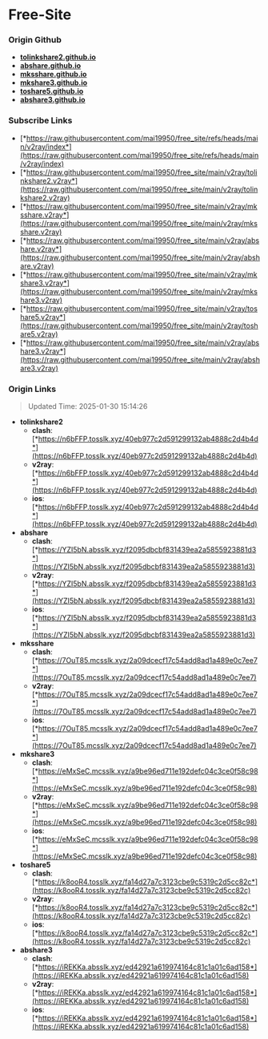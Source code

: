 # Free-Site

### Origin Github

- [**tolinkshare2.github.io**](https://github.com/tolinkshare2/tolinkshare2.github.io)
- [**abshare.github.io**](https://github.com/abshare/abshare.github.io)
- [**mksshare.github.io**](https://github.com/mksshare/mksshare.github.io)
- [**mkshare3.github.io**](https://github.com/mkshare3/mkshare3.github.io)
- [**toshare5.github.io**](https://github.com/toshare5/toshare5.github.io)
- [**abshare3.github.io**](https://github.com/abshare3/abshare3.github.io)

### Subscribe Links

- [*https://raw.githubusercontent.com/mai19950/free_site/refs/heads/main/v2ray/index*](https://raw.githubusercontent.com/mai19950/free_site/refs/heads/main/v2ray/index)
- [*https://raw.githubusercontent.com/mai19950/free_site/main/v2ray/tolinkshare2.v2ray*](https://raw.githubusercontent.com/mai19950/free_site/main/v2ray/tolinkshare2.v2ray)
- [*https://raw.githubusercontent.com/mai19950/free_site/main/v2ray/mksshare.v2ray*](https://raw.githubusercontent.com/mai19950/free_site/main/v2ray/mksshare.v2ray)
- [*https://raw.githubusercontent.com/mai19950/free_site/main/v2ray/abshare.v2ray*](https://raw.githubusercontent.com/mai19950/free_site/main/v2ray/abshare.v2ray)
- [*https://raw.githubusercontent.com/mai19950/free_site/main/v2ray/mkshare3.v2ray*](https://raw.githubusercontent.com/mai19950/free_site/main/v2ray/mkshare3.v2ray)
- [*https://raw.githubusercontent.com/mai19950/free_site/main/v2ray/toshare5.v2ray*](https://raw.githubusercontent.com/mai19950/free_site/main/v2ray/toshare5.v2ray)
- [*https://raw.githubusercontent.com/mai19950/free_site/main/v2ray/abshare3.v2ray*](https://raw.githubusercontent.com/mai19950/free_site/main/v2ray/abshare3.v2ray)

### Origin Links

> Updated Time: 2025-01-30 15:14:26

- **tolinkshare2**
  - **clash**: [*https://n6bFFP.tosslk.xyz/40eb977c2d591299132ab4888c2d4b4d*](https://n6bFFP.tosslk.xyz/40eb977c2d591299132ab4888c2d4b4d)
  - **v2ray**: [*https://n6bFFP.tosslk.xyz/40eb977c2d591299132ab4888c2d4b4d*](https://n6bFFP.tosslk.xyz/40eb977c2d591299132ab4888c2d4b4d)
  - **ios**: [*https://n6bFFP.tosslk.xyz/40eb977c2d591299132ab4888c2d4b4d*](https://n6bFFP.tosslk.xyz/40eb977c2d591299132ab4888c2d4b4d)
- **abshare**
  - **clash**: [*https://YZI5bN.absslk.xyz/f2095dbcbf831439ea2a5855923881d3*](https://YZI5bN.absslk.xyz/f2095dbcbf831439ea2a5855923881d3)
  - **v2ray**: [*https://YZI5bN.absslk.xyz/f2095dbcbf831439ea2a5855923881d3*](https://YZI5bN.absslk.xyz/f2095dbcbf831439ea2a5855923881d3)
  - **ios**: [*https://YZI5bN.absslk.xyz/f2095dbcbf831439ea2a5855923881d3*](https://YZI5bN.absslk.xyz/f2095dbcbf831439ea2a5855923881d3)
- **mksshare**
  - **clash**: [*https://7OuT85.mcsslk.xyz/2a09dcecf17c54add8ad1a489e0c7ee7*](https://7OuT85.mcsslk.xyz/2a09dcecf17c54add8ad1a489e0c7ee7)
  - **v2ray**: [*https://7OuT85.mcsslk.xyz/2a09dcecf17c54add8ad1a489e0c7ee7*](https://7OuT85.mcsslk.xyz/2a09dcecf17c54add8ad1a489e0c7ee7)
  - **ios**: [*https://7OuT85.mcsslk.xyz/2a09dcecf17c54add8ad1a489e0c7ee7*](https://7OuT85.mcsslk.xyz/2a09dcecf17c54add8ad1a489e0c7ee7)
- **mkshare3**
  - **clash**: [*https://eMxSeC.mcsslk.xyz/a9be96ed711e192defc04c3ce0f58c98*](https://eMxSeC.mcsslk.xyz/a9be96ed711e192defc04c3ce0f58c98)
  - **v2ray**: [*https://eMxSeC.mcsslk.xyz/a9be96ed711e192defc04c3ce0f58c98*](https://eMxSeC.mcsslk.xyz/a9be96ed711e192defc04c3ce0f58c98)
  - **ios**: [*https://eMxSeC.mcsslk.xyz/a9be96ed711e192defc04c3ce0f58c98*](https://eMxSeC.mcsslk.xyz/a9be96ed711e192defc04c3ce0f58c98)
- **toshare5**
  - **clash**: [*https://k8ooR4.tosslk.xyz/fa14d27a7c3123cbe9c5319c2d5cc82c*](https://k8ooR4.tosslk.xyz/fa14d27a7c3123cbe9c5319c2d5cc82c)
  - **v2ray**: [*https://k8ooR4.tosslk.xyz/fa14d27a7c3123cbe9c5319c2d5cc82c*](https://k8ooR4.tosslk.xyz/fa14d27a7c3123cbe9c5319c2d5cc82c)
  - **ios**: [*https://k8ooR4.tosslk.xyz/fa14d27a7c3123cbe9c5319c2d5cc82c*](https://k8ooR4.tosslk.xyz/fa14d27a7c3123cbe9c5319c2d5cc82c)
- **abshare3**
  - **clash**: [*https://iREKKa.absslk.xyz/ed42921a619974164c81c1a01c6ad158*](https://iREKKa.absslk.xyz/ed42921a619974164c81c1a01c6ad158)
  - **v2ray**: [*https://iREKKa.absslk.xyz/ed42921a619974164c81c1a01c6ad158*](https://iREKKa.absslk.xyz/ed42921a619974164c81c1a01c6ad158)
  - **ios**: [*https://iREKKa.absslk.xyz/ed42921a619974164c81c1a01c6ad158*](https://iREKKa.absslk.xyz/ed42921a619974164c81c1a01c6ad158)
